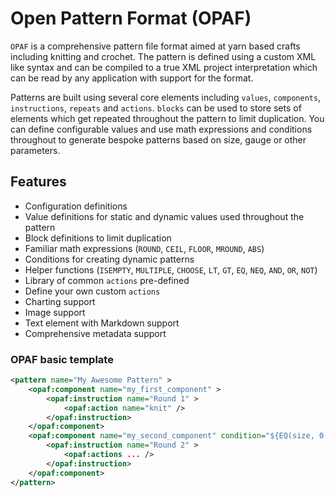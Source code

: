 # Open Pattern Format (OPAF)

`OPAF` is a comprehensive pattern file format aimed at yarn based crafts including knitting and crochet. The pattern is defined using a custom XML like syntax and can be compiled to a true XML project interpretation which can be read by any application with support for the format.

Patterns are built using several core elements including `values`, `components`, `instructions`, `repeats` and `actions`. `blocks` can be used to store sets of elements which get repeated throughout the pattern to limit duplication. You can define configurable values and use math expressions and conditions throughout to generate bespoke patterns based on size, gauge or other parameters.

##  Features

* Configuration definitions
* Value definitions for static and dynamic values used throughout the pattern
* Block definitions to limit duplication
* Familiar math expressions (`ROUND`, `CEIL`, `FLOOR`, `MROUND`, `ABS`)
* Conditions for creating dynamic patterns
* Helper functions (`ISEMPTY`, `MULTIPLE`, `CHOOSE`, `LT`, `GT`, `EQ`, `NEQ`, `AND`, `OR`, `NOT`)
* Library of common `actions` pre-defined
* Define your own custom `actions`
* Charting support
* Image support
* Text element with Markdown support
* Comprehensive metadata support

### OPAF basic template

```xml
<pattern name="My Awesome Pattern" >
    <opaf:component name="my_first_component" >
        <opaf:instruction name="Round 1" >
            <opaf:action name="knit" />
        </opaf:instruction>
    </opaf:component>
    <opaf:component name="my_second_component" condition="${EQ(size, 0)}" >
        <opaf:instruction name="Round 2" >
            <opaf:actions ... />
        </opaf:instruction>
    </opaf:component>
</pattern>
```
